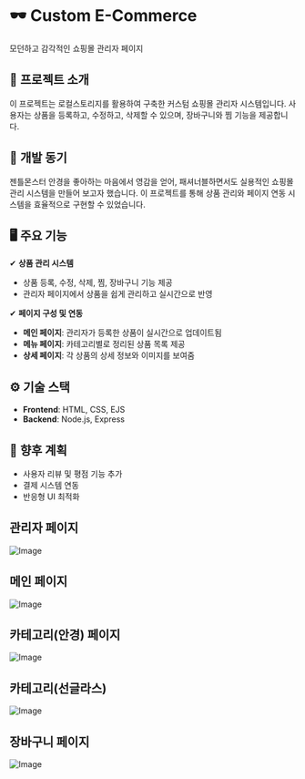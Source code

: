 # 🕶️ Custom E-Commerce
모던하고 감각적인 쇼핑몰 관리자 페이지

## 🚀 프로젝트 소개
이 프로젝트는 로컬스토리지를 활용하여 구축한 커스텀 쇼핑몰 관리자 시스템입니다. 사용자는 상품을 등록하고, 수정하고, 삭제할 수 있으며, 장바구니와 찜 기능을 제공합니다.

## 🎯 개발 동기
젠틀몬스터 안경을 좋아하는 마음에서 영감을 얻어, 패셔너블하면서도 실용적인 쇼핑몰 관리 시스템을 만들어 보고자 했습니다. 이 프로젝트를 통해 상품 관리와 페이지 연동 시스템을 효율적으로 구현할 수 있었습니다.

## 🖥️ 주요 기능
✔ **상품 관리 시스템**
- 상품 등록, 수정, 삭제, 찜, 장바구니 기능 제공
- 관리자 페이지에서 상품을 쉽게 관리하고 실시간으로 반영

✔ **페이지 구성 및 연동**
- **메인 페이지**: 관리자가 등록한 상품이 실시간으로 업데이트됨
- **메뉴 페이지**: 카테고리별로 정리된 상품 목록 제공
- **상세 페이지**: 각 상품의 상세 정보와 이미지를 보여줌

## ⚙️ 기술 스택  
- **Frontend**: HTML, CSS, EJS  
- **Backend**: Node.js, Express

## 📌 향후 계획  
- 사용자 리뷰 및 평점 기능 추가  
- 결제 시스템 연동  
- 반응형 UI 최적화

## 관리자 페이지 ##
![Image](https://github.com/user-attachments/assets/b65024e9-a533-403e-b9f7-60e5cf1fb2e5)

## 메인 페이지 ##
![Image](https://github.com/user-attachments/assets/0b450e33-1fc0-41b8-b4eb-5c617a1316e2)


## 카테고리(안경) 페이지 ##
![Image](https://github.com/user-attachments/assets/76a71459-beac-4035-9104-5e0f5cdf9c51)

## 카테고리(선글라스) ##
![Image](https://github.com/user-attachments/assets/be4a5315-970d-4d96-97cf-e52807df0fcc)

## 장바구니 페이지 ##
![Image](https://github.com/user-attachments/assets/15ddb112-995d-4295-b20e-2dddbf87277b)





